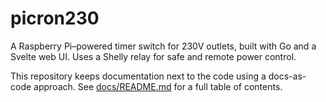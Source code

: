 # picron230

A Raspberry Pi–powered timer switch for 230V outlets, built with Go and a
Svelte web UI. Uses a Shelly relay for safe and remote power control.

This repository keeps documentation next to the code using a docs-as-code
approach. See [docs/README.md](docs/README.md) for a full table of contents.



